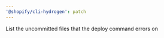 ```yaml
---
'@shopify/cli-hydrogen': patch
---
```


List the uncommitted files that the deploy command errors on
